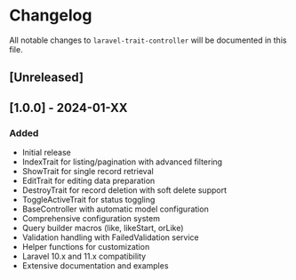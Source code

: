 # Changelog

All notable changes to `laravel-trait-controller` will be documented in this file.

## [Unreleased]

## [1.0.0] - 2024-01-XX

### Added
- Initial release
- IndexTrait for listing/pagination with advanced filtering
- ShowTrait for single record retrieval  
- EditTrait for editing data preparation
- DestroyTrait for record deletion with soft delete support
- ToggleActiveTrait for status toggling
- BaseController with automatic model configuration
- Comprehensive configuration system
- Query builder macros (like, likeStart, orLike)
- Validation handling with FailedValidation service
- Helper functions for customization
- Laravel 10.x and 11.x compatibility
- Extensive documentation and examples 
